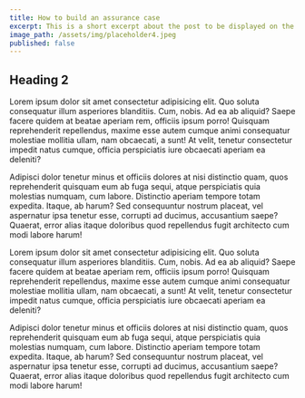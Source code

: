 ```yaml
---
title: How to build an assurance case
excerpt: This is a short excerpt about the post to be displayed on the post summary page.
image_path: /assets/img/placeholder4.jpeg
published: false
---
```


## Heading 2

Lorem ipsum dolor sit amet consectetur adipisicing elit. Quo soluta consequatur illum asperiores blanditiis. Cum, nobis. Ad ea ab aliquid? Saepe facere quidem at beatae aperiam rem, officiis ipsum porro!
Quisquam reprehenderit repellendus, maxime esse autem cumque animi consequatur molestiae mollitia ullam, nam obcaecati, a sunt! At velit, tenetur consectetur impedit natus cumque, officia perspiciatis iure obcaecati aperiam ea deleniti?

Adipisci dolor tenetur minus et officiis dolores at nisi distinctio quam, quos reprehenderit quisquam eum ab fuga sequi, atque perspiciatis quia molestias numquam, cum labore. Distinctio aperiam tempore totam expedita.
Itaque, ab harum? Sed consequuntur nostrum placeat, vel aspernatur ipsa tenetur esse, corrupti ad ducimus, accusantium saepe? Quaerat, error alias itaque doloribus quod repellendus fugit architecto cum modi labore harum!

Lorem ipsum dolor sit amet consectetur adipisicing elit. Quo soluta consequatur illum asperiores blanditiis. Cum, nobis. Ad ea ab aliquid? Saepe facere quidem at beatae aperiam rem, officiis ipsum porro!
Quisquam reprehenderit repellendus, maxime esse autem cumque animi consequatur molestiae mollitia ullam, nam obcaecati, a sunt! At velit, tenetur consectetur impedit natus cumque, officia perspiciatis iure obcaecati aperiam ea deleniti?

Adipisci dolor tenetur minus et officiis dolores at nisi distinctio quam, quos reprehenderit quisquam eum ab fuga sequi, atque perspiciatis quia molestias numquam, cum labore. Distinctio aperiam tempore totam expedita.
Itaque, ab harum? Sed consequuntur nostrum placeat, vel aspernatur ipsa tenetur esse, corrupti ad ducimus, accusantium saepe? Quaerat, error alias itaque doloribus quod repellendus fugit architecto cum modi labore harum!